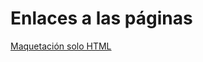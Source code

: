 <h1>Enlaces a las páginas</h1>

<a href="https://jcalduin.github.io/WorkTechSolutions.ProyectoWeb/Maquetacion%20HTML/index.html">Maquetación solo HTML</a>
